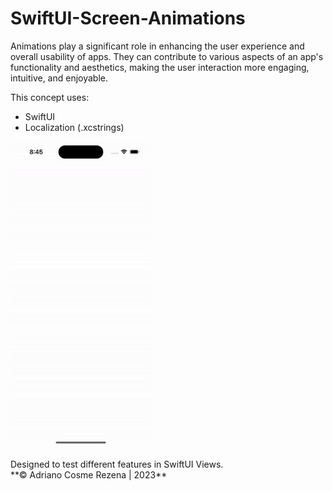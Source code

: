 # SwiftUI-Screen-Animations

Animations play a significant role in enhancing the user experience and overall usability of apps. They can contribute to various aspects of an app's functionality and aesthetics, making the user interaction more engaging, intuitive, and enjoyable.

This concept uses:
- SwiftUI
- Localization (.xcstrings)

<img src="screenshots/screen.gif" width="225">
<br>
<br>
Designed to test different features in SwiftUI Views.<br>
**© Adriano Cosme Rezena | 2023**
